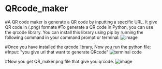 # QRcode_maker
#A QR code maker is generate a QR code by inputting a specific URL. It give QR code in (.png) formate
#To generate a QR code in Python, you can use the qrcode library. You can install this library using pip by running the following command in your command prompt or terminal:
![image](https://user-images.githubusercontent.com/122711968/221419596-a7f8f1f3-d392-4534-9b5e-adcce080bc4e.png)
      

#Once you have installed the qrcode library, Now you run the python file:
#Input: "you give url that want to generate QRcode"
![terminal code](https://user-images.githubusercontent.com/122711968/221419779-295052fa-c41d-4ab3-bdb4-8aa95b109837.jpg)

 
#Now you get QR_maker.png file that give you qrcode.
![image](https://user-images.githubusercontent.com/122711968/221419801-bcf45e09-6e0a-43a1-ac25-1951f2cc2d67.png)

       

